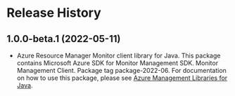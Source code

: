 # Release History

## 1.0.0-beta.1 (2022-05-11)

- Azure Resource Manager Monitor client library for Java. This package contains Microsoft Azure SDK for Monitor Management SDK. Monitor Management Client. Package tag package-2022-06. For documentation on how to use this package, please see [Azure Management Libraries for Java](https://aka.ms/azsdk/java/mgmt).
